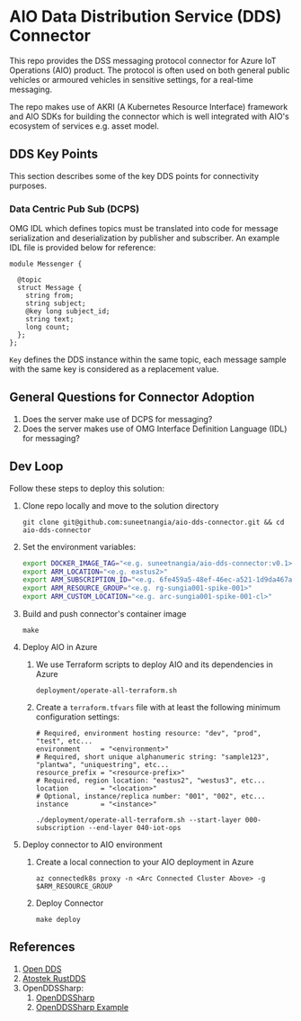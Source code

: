 # AIO Data Distribution Service (DDS) Connector

This repo provides the DSS messaging protocol connector for Azure IoT Operations (AIO) product. The protocol is often used on both general public vehicles or armoured vehicles in sensitive settings, for a real-time messaging.

The repo makes use of AKRI (A Kubernetes Resource Interface) framework and AIO SDKs for building the connector which is well integrated with AIO's ecosystem of services e.g. asset model.

## DDS Key Points

This section describes some of the key DDS points for connectivity purposes.

### Data Centric Pub Sub (DCPS)

OMG IDL which defines topics must be translated into code for message serialization and deserialization by publisher and subscriber. An example IDL file is provided below for reference:

```IDL
module Messenger {

  @topic
  struct Message {
    string from;
    string subject;
    @key long subject_id;
    string text;
    long count;
  };
};
```

`Key` defines the DDS instance within the same topic, each message sample with the same key is considered as a replacement value.

## General Questions for Connector Adoption

1. Does the server make use of DCPS for messaging?
2. Does the server makes use of OMG Interface Definition Language (IDL) for messaging?

## Dev Loop

Follow these steps to deploy this solution:

1. Clone repo locally and move to the solution directory

    `git clone git@github.com:suneetnangia/aio-dds-connector.git && cd aio-dds-connector`

2. Set the environment variables:

    ```sh
    export DOCKER_IMAGE_TAG="<e.g. suneetnangia/aio-dds-connector:v0.1>"
    export ARM_LOCATION="<e.g. eastus2>"
    export ARM_SUBSCRIPTION_ID="<e.g. 6fe459a5-48ef-46ec-a521-1d9da467ab54>"
    export ARM_RESOURCE_GROUP="<e.g. rg-sungia001-spike-001>"
    export ARM_CUSTOM_LOCATION="<e.g. arc-sungia001-spike-001-cl>"
    ```

2. Build and push connector's container image

    `make`

3. Deploy AIO in Azure

    1. We use Terraform scripts to deploy AIO and its dependencies in Azure

        `deployment/operate-all-terraform.sh`

    2. Create a `terraform.tfvars` file with at least the following minimum configuration settings:

        ```hcl
        # Required, environment hosting resource: "dev", "prod", "test", etc...
        environment     = "<environment>"
        # Required, short unique alphanumeric string: "sample123", "plantwa", "uniquestring", etc...
        resource_prefix = "<resource-prefix>"
        # Required, region location: "eastus2", "westus3", etc...
        location        = "<location>"
        # Optional, instance/replica number: "001", "002", etc...
        instance        = "<instance>"
        ```

        `./deployment/operate-all-terraform.sh --start-layer 000-subscription --end-layer 040-iot-ops`

4. Deploy connector to AIO environment

    1. Create a local connection to your AIO deployment in Azure

        `az connectedk8s proxy -n <Arc Connected Cluster Above> -g $ARM_RESOURCE_GROUP`

    2. Deploy Connector

        `make deploy`

## References

1. [Open DDS](https://opendds.readthedocs.io/)
2. [Atostek RustDDS](https://github.com/Atostek/RustDDS)
3. OpenDDSSharp:
    1. [OpenDDSSharp](https://www.openddsharp.com/)
    2. [OpenDDSSharp Example](https://objectcomputing.com/resources/publications/sett/october-2020-opendds-in-a-net-application-with-openddsharp)
